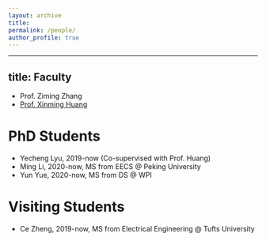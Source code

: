 ```yaml
---
layout: archive
title: 
permalink: /people/
author_profile: true
---
```


---
title: Faculty
---
* Prof. Ziming Zhang
* [Prof. Xinming Huang](http://users.wpi.edu/~xhuang/)

# PhD Students
* Yecheng Lyu, 2019-now (Co-supervised with Prof. Huang)
* Ming Li, 2020-now, MS from EECS @ Peking University
* Yun Yue, 2020-now, MS from DS @ WPI

# Visiting Students
* Ce Zheng, 2019-now, MS from Electrical Engineering @ Tufts University
